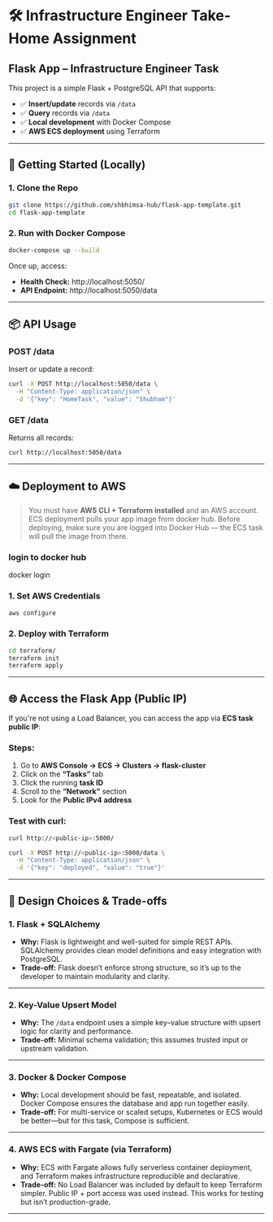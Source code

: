 
# 🛠️ Infrastructure Engineer Take-Home Assignment

## **Flask App – Infrastructure Engineer Task**

This project is a simple Flask + PostgreSQL API that supports:

- ✅ **Insert/update** records via `/data`
- ✅ **Query** records via `/data`
- ✅ **Local development** with Docker Compose
- ✅ **AWS ECS deployment** using Terraform

---

## 🚀 **Getting Started (Locally)**

### **1. Clone the Repo**

```bash
git clone https://github.com/shbhimsa-hub/flask-app-template.git
cd flask-app-template
```

### **2. Run with Docker Compose**

```bash
docker-compose up --build
```

Once up, access:

- **Health Check:** http://localhost:5050/
- **API Endpoint:** http://localhost:5050/data

---

## 📦 **API Usage**

### **POST /data**

Insert or update a record:

```bash
curl -X POST http://localhost:5050/data \
  -H "Content-Type: application/json" \
  -d '{"key": "HomeTask", "value": "Shubham"}'
```

### **GET /data**

Returns all records:

```bash
curl http://localhost:5050/data
```

---

## ☁️ **Deployment to AWS**

> You must have **AWS CLI + Terraform installed** and an AWS account.
> ECS deployment pulls your app image from docker hub.
> Before deploying, make sure you are logged into Docker Hub — the ECS task will pull the image from there.

### **login to docker hub**
docker login

### **1. Set AWS Credentials**

```bash
aws configure
```

### **2. Deploy with Terraform**

```bash
cd terraform/
terraform init
terraform apply
```

---

## 🌐 **Access the Flask App (Public IP)**

If you're not using a Load Balancer, you can access the app via **ECS task public IP**:

### **Steps:**

1. Go to **AWS Console → ECS → Clusters → flask-cluster**
2. Click on the **“Tasks”** tab
3. Click the running **task ID**
4. Scroll to the **“Network”** section
5. Look for the **Public IPv4 address**

### **Test with curl:**

```bash
curl http://<public-ip>:5000/
```

```bash
curl -X POST http://<public-ip>:5000/data \
  -H "Content-Type: application/json" \
  -d '{"key": "deployed", "value": "true"}'
```

---

## 🧠 **Design Choices & Trade-offs**

### **1. Flask + SQLAlchemy**
- **Why:** Flask is lightweight and well-suited for simple REST APIs. SQLAlchemy provides clean model definitions and easy integration with PostgreSQL.
- **Trade-off:** Flask doesn’t enforce strong structure, so it’s up to the developer to maintain modularity and clarity.

---

### **2. Key-Value Upsert Model**
- **Why:** The `/data` endpoint uses a simple key–value structure with upsert logic for clarity and performance.
- **Trade-off:** Minimal schema validation; this assumes trusted input or upstream validation.

---

### **3. Docker & Docker Compose**
- **Why:** Local development should be fast, repeatable, and isolated. Docker Compose ensures the database and app run together easily.
- **Trade-off:** For multi-service or scaled setups, Kubernetes or ECS would be better—but for this task, Compose is sufficient.

---

### **4. AWS ECS with Fargate (via Terraform)**
- **Why:** ECS with Fargate allows fully serverless container deployment, and Terraform makes infrastructure reproducible and declarative.
- **Trade-off:** No Load Balancer was included by default to keep Terraform simpler. Public IP + port access was used instead. This works for testing but isn’t production-grade.

---
